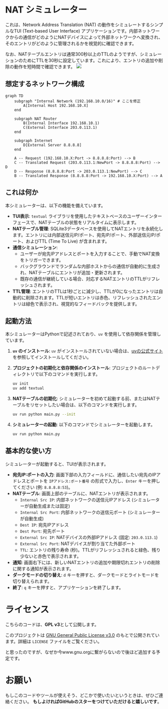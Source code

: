 # NAT シミュレーター

これは、Network Address Translation (NAT) の動作をシミュレートするシンプルなTUI (Text-based User Interface) アプリケーションです。内部ネットワークからの通信がどのようにNATデバイスによって外部ネットワークへ変換され、そのエントリがどのように管理されるかを視覚的に確認できます。

なお、NATテーブルエントリは通常300秒以上のTTLのようですが、シミュレーションのためにTTLを30秒に設定しています。これにより、エントリの追加や削除の動作を短時間で確認できます。
<a href="https://asciinema.org/a/akIaiJCttzErzzHgLAJgncESy?autoplay=1" target="_blank"><img src="https://asciinema.org/a/akIaiJCttzErzzHgLAJgncESy.svg" /></a>

## 想定するネットワーク構成

```mermaid
graph TD
    subgraph "Internal Network (192.168.10.0/16)" # ここを修正
        A[Internal Host 192.168.10.X]
    end

    subgraph NAT Router
        B(Internal Interface 192.168.10.1)
        C(External Interface 203.0.113.1)
    end

    subgraph Internet
        D[External Server 8.8.8.8]
    end

    A -- Request (192.168.10.X:Port -> 8.8.8.8:Port) --> B
    C -- Translated Request (203.0.113.1:NewPort -> 8.8.8.8:Port) --> D
    D -- Response (8.8.8.8:Port -> 203.0.113.1:NewPort) --> C
    B -- Translated Response (8.8.8.8:Port -> 192.168.10.X:Port) --> A
```

## これは何か

本シミュレーターは、以下の機能を備えています。

*   **TUI表示**: `textual` ライブラリを使用したテキストベースのユーザーインターフェースで、NATテーブルの状態をリアルタイムに表示します。
*   **NATテーブル管理**: SQLite3データベースを使用してNATエントリを永続化します。エントリには内部送信元IP/ポート、宛先IP/ポート、外部送信元IP/ポート、およびTTL (Time To Live) が含まれます。
*   **通信シミュレーション**: 
    *   ユーザーが宛先IPアドレスとポートを入力することで、手動でNAT変換をトリガーできます。
    *   バックグラウンドでランダムな内部ホストからの通信が自動的に生成され、NATテーブルにエントリが追加・更新されます。
    *   既存の通信が継続している場合、対応するNATエントリのTTLがリフレッシュされます。
*   **TTL管理**: エントリのTTLは1秒ごとに減少し、TTLが0になったエントリは自動的に削除されます。TTLが短いエントリは赤色、リフレッシュされたエントリは緑色で表示され、視覚的なフィードバックを提供します。

## 起動方法

本シミュレーターはPythonで記述されており、`uv` を使用して依存関係を管理しています。

1.  **`uv` のインストール**:
    `uv` がインストールされていない場合は、[uvの公式サイト](https://docs.astral.sh/uv/) を参照してインストールしてください。

2.  **プロジェクトの初期化と依存関係のインストール**:
    プロジェクトのルートディレクトリで以下のコマンドを実行します。

    ```bash
    uv init
    uv add textual
    ```

3.  **NATテーブルの初期化**:
    シミュレーターを初めて起動する前、またはNATテーブルをリセットしたい場合は、以下のコマンドを実行します。

    ```bash
    uv run python main.py --init
    ```

4.  **シミュレーターの起動**:
    以下のコマンドでシミュレーターを起動します。

    ```bash
    uv run python main.py
    ```

## 基本的な使い方

シミュレーターが起動すると、TUIが表示されます。

*   **宛先IP:ポートの入力**: 画面下部の入力フィールドに、通信したい宛先のIPアドレスとポートを `IPアドレス:ポート番号` の形式で入力し、`Enter` キーを押してください (例: `8.8.8.8:53`)。
*   **NATテーブル**: 画面上部のテーブルに、NATエントリが表示されます。
    *   `Internal Src IP`: 内部ネットワークの送信元IPアドレス (シミュレーターが自動生成または固定)
    *   `Internal Src Port`: 内部ネットワークの送信元ポート (シミュレーターが自動生成)
    *   `Dest IP`: 宛先IPアドレス
    *   `Dest Port`: 宛先ポート
    *   `External Src IP`: NATデバイスの外部IPアドレス (固定: `203.0.113.1`)
    *   `External Src Port`: NATデバイスが割り当てた外部ポート
    *   `TTL`: エントリの残り寿命 (秒)。TTLがリフレッシュされると緑色、残り少ないと赤色で表示されます。
*   **通知**: 画面右下には、新しいNATエントリの追加や期限切れエントリの削除に関する通知が表示されます。
*   **ダークモードの切り替え**: `d` キーを押すと、ダークモードとライトモードを切り替えられます。
*   **終了**: `q` キーを押すと、アプリケーションを終了します。

# ライセンス

こちらのコードは、**GPL v3**として公開します。

このプロジェクトは [GNU General Public License v3.0](https://www.gnu.org/licenses/gpl-3.0.html) のもとで公開されています。詳細は `LICENSE` ファイルをご覧ください。

と思ったのですが、なぜか今www.gnu.orgに繋がらないので後ほど追加する予定です。

# お願い

もしこのコードやツールが使えそう、どこかで使いたいというときは、ぜひご連絡ください。 **もしよければGitHubのスターをつけていただけると嬉しいです**。
